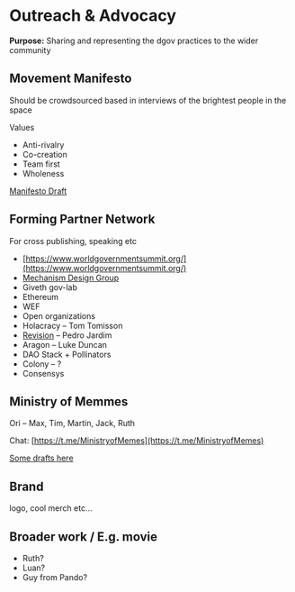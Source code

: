 # Outreach & Advocacy

**Purpose:** Sharing and representing the dgov practices to the wider community

## Movement Manifesto

Should be crowdsourced based in interviews of the brightest people in the space

Values

* Anti-rivalry
* Co-creation
* Team first
* Wholeness

[Manifesto Draft](../../research/foundation-thesis.md)

## Forming Partner Network

For cross publishing, speaking etc

* [https://www.worldgovernmentsummit.org/](https://www.worldgovernmentsummit.org/)
* [Mechanism Design Group](https://t.me/mechanismdesigners)
* Giveth gov-lab
* Ethereum
* WEF
* Open organizations
* Holacracy – Tom Tomisson
* [Revision](https://revision.io/) – Pedro Jardim
* Aragon – Luke Duncan
* DAO Stack + Pollinators
* Colony – ?
* Consensys

## Ministry of Memmes

Ori – Max, Tim, Martin, Jack, Ruth

Chat: [https://t.me/MinistryofMemes](https://t.me/MinistryofMemes)

[Some drafts here](../../how-to-contribute/memmes.md)

## Brand

logo, cool merch etc...

## Broader work / E.g. movie

* Ruth?
* Luan?
* Guy from Pando?

